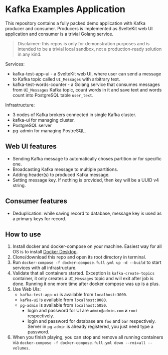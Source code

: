 # Kafka Examples Application

This repository contains a fully packed demo application with Kafka producer and consumer. Producers is implemented as SvelteKit web UI application and consumer is a trivial Golang service.

> Disclaimer: this repos is only for demonstration purposes and is intended to be a trivial local sandbox, not a production-ready solution in any kind.

Services:

- kafka-test-app-ui - a SvelteKit web UI, where user can send a message to Kafka topic called `UI_Messages` with arbitrary text.
- kafka-test-words-counter - a Golang service that consumes messages from `UI_Messages` Kafka topic, count words in it and save text and words count into PostgreSQL table `user_text`.

Infrastructure:

- 3 nodes of Kafka brokers connected in single Kafka cluster.
- kafka-ui for managing cluster.
- PostgreSQL server
- pg-admin for managing PostreSQL.


## Web UI features

- Sending Kafka message to automatically choses partition or for specific one.
- Broadcasting Kafka message to multiple partitions.
- Adding header(s) to produced Kafka message.
- Setting message key. If nothing is provided, then key will be a UUID v4 string.


## Consumer features

- Deduplication: while saving record to database, message key is used as a primary keys for record.

## How to use

1. Install docker and docker-compose on your machine. Easiest way for all OS is to install [Docker Desktop](https://www.docker.com/products/docker-desktop/).
2. Clone/download this repo and open its root directory in terminal.
3. Run `docker-compose -f docker-compose.full.yml up -d --build` to start services with all infrastructure.
4. Validate that all containers started. Exception is `kafka-create-topics` container, it only creates a `UI_Messages` topic and will exit after job is done. Running it one more time after docker compose was up is a plus.
5. Use Web UIs:
    - `kafka-test-app-ui` is available from `localhost:3000`.
    - `kafka-ui` is available from `localhost:8080`.
    - `pg-admin` is available from `localhost:5050`.
        - login and password for UI are `admin@admin.com` и `root` respectively.
        - login and password for database are `foo` and `bar` respectively. Server in `pg-admin` is already registered, you just need type a password.
6. When you finish playing, you can stop and remove all running containers via `docker-compose -f docker-compose.full.yml down --rmi=all --volumes`.

